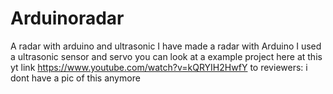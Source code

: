 # Arduinoradar
A radar with arduino and ultrasonic
I have made a radar with Arduino I used a ultrasonic sensor and servo 
you can look at a example project here at this yt link https://www.youtube.com/watch?v=kQRYIH2HwfY
to reviewers: i dont have a pic of this anymore
